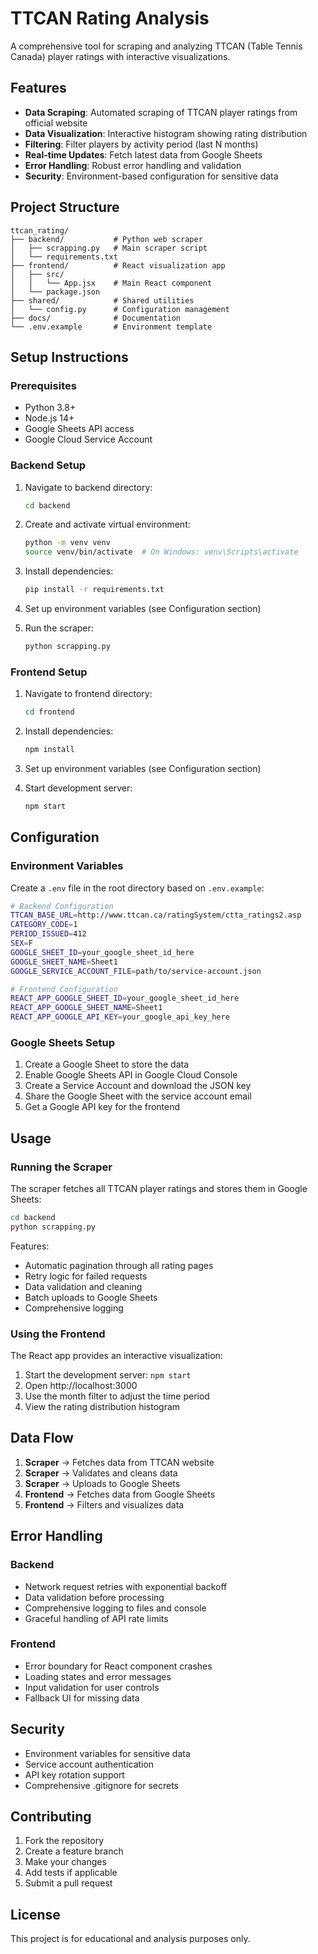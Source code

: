 # TTCAN Rating Analysis

A comprehensive tool for scraping and analyzing TTCAN (Table Tennis Canada) player ratings with interactive visualizations.

## Features

- **Data Scraping**: Automated scraping of TTCAN player ratings from official website
- **Data Visualization**: Interactive histogram showing rating distribution
- **Filtering**: Filter players by activity period (last N months)
- **Real-time Updates**: Fetch latest data from Google Sheets
- **Error Handling**: Robust error handling and validation
- **Security**: Environment-based configuration for sensitive data

## Project Structure

```
ttcan_rating/
├── backend/           # Python web scraper
│   ├── scrapping.py   # Main scraper script
│   └── requirements.txt
├── frontend/          # React visualization app
│   ├── src/
│   │   └── App.jsx    # Main React component
│   └── package.json
├── shared/            # Shared utilities
│   └── config.py      # Configuration management
├── docs/              # Documentation
└── .env.example       # Environment template
```

## Setup Instructions

### Prerequisites

- Python 3.8+
- Node.js 14+
- Google Sheets API access
- Google Cloud Service Account

### Backend Setup

1. Navigate to backend directory:
   ```bash
   cd backend
   ```

2. Create and activate virtual environment:
   ```bash
   python -m venv venv
   source venv/bin/activate  # On Windows: venv\Scripts\activate
   ```

3. Install dependencies:
   ```bash
   pip install -r requirements.txt
   ```

4. Set up environment variables (see Configuration section)

5. Run the scraper:
   ```bash
   python scrapping.py
   ```

### Frontend Setup

1. Navigate to frontend directory:
   ```bash
   cd frontend
   ```

2. Install dependencies:
   ```bash
   npm install
   ```

3. Set up environment variables (see Configuration section)

4. Start development server:
   ```bash
   npm start
   ```

## Configuration

### Environment Variables

Create a `.env` file in the root directory based on `.env.example`:

```bash
# Backend Configuration
TTCAN_BASE_URL=http://www.ttcan.ca/ratingSystem/ctta_ratings2.asp
CATEGORY_CODE=1
PERIOD_ISSUED=412
SEX=F
GOOGLE_SHEET_ID=your_google_sheet_id_here
GOOGLE_SHEET_NAME=Sheet1
GOOGLE_SERVICE_ACCOUNT_FILE=path/to/service-account.json

# Frontend Configuration
REACT_APP_GOOGLE_SHEET_ID=your_google_sheet_id_here
REACT_APP_GOOGLE_SHEET_NAME=Sheet1
REACT_APP_GOOGLE_API_KEY=your_google_api_key_here
```

### Google Sheets Setup

1. Create a Google Sheet to store the data
2. Enable Google Sheets API in Google Cloud Console
3. Create a Service Account and download the JSON key
4. Share the Google Sheet with the service account email
5. Get a Google API key for the frontend

## Usage

### Running the Scraper

The scraper fetches all TTCAN player ratings and stores them in Google Sheets:

```bash
cd backend
python scrapping.py
```

Features:
- Automatic pagination through all rating pages
- Retry logic for failed requests
- Data validation and cleaning
- Batch uploads to Google Sheets
- Comprehensive logging

### Using the Frontend

The React app provides an interactive visualization:

1. Start the development server: `npm start`
2. Open http://localhost:3000
3. Use the month filter to adjust the time period
4. View the rating distribution histogram

## Data Flow

1. **Scraper** → Fetches data from TTCAN website
2. **Scraper** → Validates and cleans data
3. **Scraper** → Uploads to Google Sheets
4. **Frontend** → Fetches data from Google Sheets
5. **Frontend** → Filters and visualizes data

## Error Handling

### Backend
- Network request retries with exponential backoff
- Data validation before processing
- Comprehensive logging to files and console
- Graceful handling of API rate limits

### Frontend
- Error boundary for React component crashes
- Loading states and error messages
- Input validation for user controls
- Fallback UI for missing data

## Security

- Environment variables for sensitive data
- Service account authentication
- API key rotation support
- Comprehensive .gitignore for secrets

## Contributing

1. Fork the repository
2. Create a feature branch
3. Make your changes
4. Add tests if applicable
5. Submit a pull request

## License

This project is for educational and analysis purposes only.
